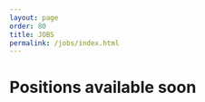 ```yaml
---
layout: page
order: 80
title: JOBS
permalink: /jobs/index.html
---
```


# Positions available soon  

